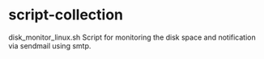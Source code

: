 # script-collection

disk_monitor_linux.sh
Script for monitoring the disk space and notification via sendmail using smtp.
